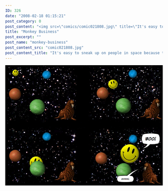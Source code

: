 ```yaml
---
ID: 326
date: "2008-02-18 01:15:21"
post_category: 0
post_content: "<img src=\"comics/comic021808.jpg\" title=\"It's easy to sneak up on people in space because there's no sound.  That's why they use speech bubbles to communicate\" />"
title: "Monkey Business"
post_excerpt: ""
post_name: "monkey-business"
post_content_src: "comic021808.jpg"
post_content_title: "It's easy to sneak up on people in space because there's no sound.  That's why they use speech bubbles to communicate"
---
```



[![It's easy to sneak up on people in space because there's no sound.  That's why they use speech bubbles to communicate](/comics-hi-res/comic021808.jpg)](/comics-hi-res/comic021808.jpg)
